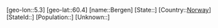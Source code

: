 ﻿---
location: [60.4,5.3]
type: City
tags:
- geo/City


SpocWebEntityId: 29116
isDeleted: false
confidential: public

---
[geo-lon::5.3]
[geo-lat::60.4]
[name::Bergen]
[State::]
[Country::[Norway](geo/Continent/Europe/Norway.md)]
[StateId::]
[Population::]
[Unknown::]

